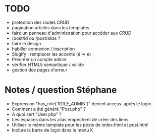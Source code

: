 # TODO

- protection des routes CRUD
- pagination articles dans les templates
- faire un panneau d'administration pour accéder aux CRUD
- /post/id ou /post/alias ?
- faire le design
- habiller connexion / inscription
- Slugify : remplacer les accents (é => e)
- Précréer un compte admin
- vérifier HTML5 semantique / valide
- gestion des pages d'erreur

# Notes / question Stéphane
- Expression "has_role('ROLE_ADMIN')" denied access. après le login
- Comment a été généré "Post.php" ?
- A quoi sert "User.php" ?
- Les espaces dans les alias empéchent de créer des liens
- Utiliser le même template pour les posts de index.html et post.html
- Inclure la barre de login dans le menu K
